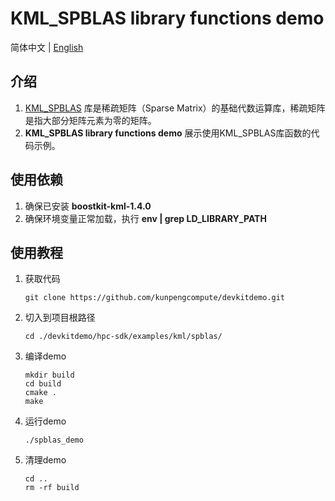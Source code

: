 # **KML_SPBLAS library functions demo**

简体中文 | [English](README_en.md)

## 介绍

1. [KML_SPBLAS](https://www.hikunpeng.com/document/detail/zh/kunpengaccel/math-lib/devg-kml/kunpengaccel_kml_16_0067.html)
   库是稀疏矩阵（Sparse Matrix）的基础代数运算库，稀疏矩阵是指大部分矩阵元素为零的矩阵。
2. **KML_SPBLAS library functions demo** 展示使用KML_SPBLAS库函数的代码示例。

## 使用依赖

1. 确保已安装 **boostkit-kml-1.4.0**
2. 确保环境变量正常加载，执行 **env | grep LD_LIBRARY_PATH**

## 使用教程

1. 获取代码

   ```shell
   git clone https://github.com/kunpengcompute/devkitdemo.git
   ```

2. 切入到项目根路径

   ```shell
   cd ./devkitdemo/hpc-sdk/examples/kml/spblas/
   ```

3. 编译demo

   ```shell
   mkdir build
   cd build
   cmake .
   make
   ```

4. 运行demo

   ```shell
   ./spblas_demo
   ```

5. 清理demo

   ```shell
   cd ..
   rm -rf build
   ```